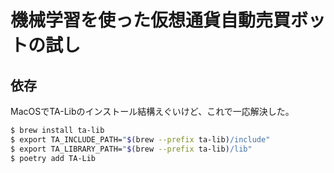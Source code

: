 # 機械学習を使った仮想通貨自動売買ボットの試し

## 依存

MacOSでTA-Libのインストール結構えぐいけど、これで一応解決した。

```sh
$ brew install ta-lib
$ export TA_INCLUDE_PATH="$(brew --prefix ta-lib)/include"
$ export TA_LIBRARY_PATH="$(brew --prefix ta-lib)/lib"
$ poetry add TA-Lib
```